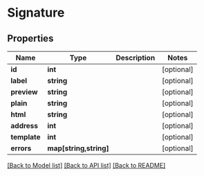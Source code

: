 # Signature

## Properties
Name | Type | Description | Notes
------------ | ------------- | ------------- | -------------
**id** | **int** |  | [optional] 
**label** | **string** |  | [optional] 
**preview** | **string** |  | [optional] 
**plain** | **string** |  | [optional] 
**html** | **string** |  | [optional] 
**address** | **int** |  | [optional] 
**template** | **int** |  | [optional] 
**errors** | **map[string,string]** |  | [optional] 

[[Back to Model list]](../README.md#documentation-for-models) [[Back to API list]](../README.md#documentation-for-api-endpoints) [[Back to README]](../README.md)


